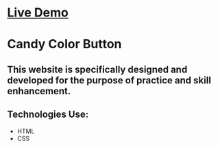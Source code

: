 # [Live Demo](https://candy-color-buttons.vercel.app/)

# Candy Color Button

## This website is specifically designed and developed for the purpose of practice and skill enhancement.

## Technologies Use:
- HTML
- CSS



